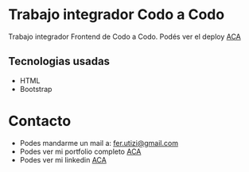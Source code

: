 # Trabajo integrador Codo a Codo

Trabajo integrador Frontend de Codo a Codo. Podés ver el deploy [ACA](https://ferutizi.github.io/Codo-a-codo-integrador/)

## Tecnologias usadas

- HTML
- Bootstrap

# Contacto

- Podes mandarme un mail a: fer.utizi@gmail.com
- Podes ver mi portfolio completo [ACA](https://ferutizi.github.io/Portfolio/)
- Podes ver mi linkedin [ACA](https://www.linkedin.com/in/fernando-utizi-2a72a3233/)
